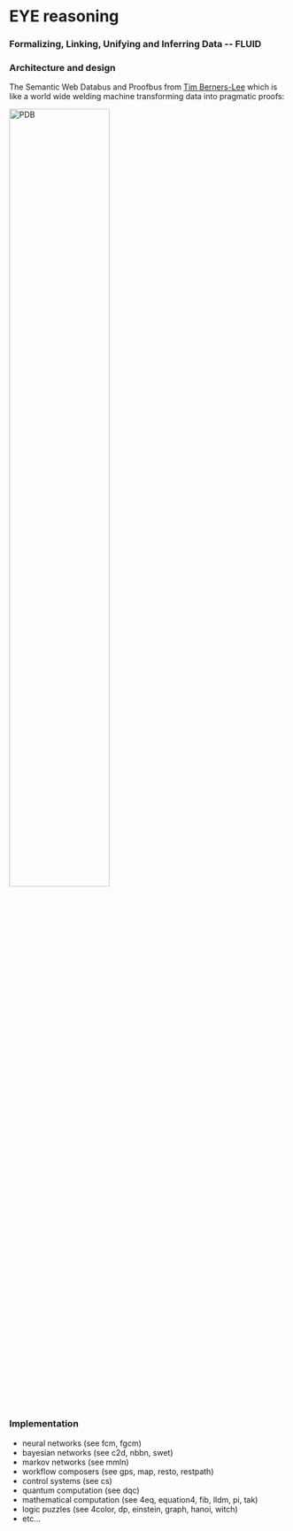 # EYE reasoning

### Formalizing, Linking, Unifying and Inferring Data -- FLUID

### Architecture and design

The Semantic Web Databus and Proofbus from [Tim Berners-Lee](http://www.w3.org/People/Berners-Lee/) which is  
like a world wide welding machine transforming data into pragmatic proofs:  
  
<img src="https://www.w3.org/DesignIssues/diagrams/sweb-bus.png" width="60%" height="60%" alt="PDB"/>  

### Implementation
 
* neural networks (see fcm, fgcm)
* bayesian networks (see c2d, nbbn, swet)
* markov networks (see mmln)
* workflow composers (see gps, map, resto, restpath)
* control systems (see cs)
* quantum computation (see dqc)
* mathematical computation (see 4eq, equation4, fib, lldm, pi, tak)
* logic puzzles (see 4color, dp, einstein, graph, hanoi, witch)
* etc...
